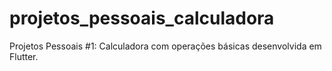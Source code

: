 # projetos_pessoais_calculadora
Projetos Pessoais #1: Calculadora com operações básicas desenvolvida em Flutter.
